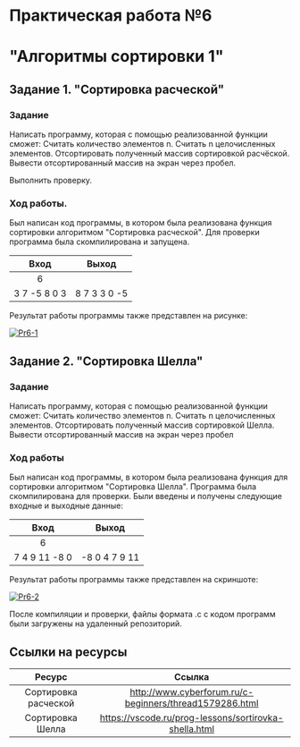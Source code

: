 # Практическая работа №6
# "Алгоритмы сортировки 1"

## Задание 1. "Сортировка расческой"

### Задание
Написать программу, которая с помощью реализованной функции сможет:
Считать количество элементов n.
Считать n целочисленных элементов.
Отсортировать полученный массив сортировкой расчёской.
Вывести отсортированный массив на экран через пробел.

Выполнить проверку.

### Ход работы.

Был написан код программы, в котором была реализована функция сортировки алгоритмом "Сортировка расческой". Для проверки программа была скомпилирована и запущена.

|Вход | Выход |
|:--: |:-----:|
| 6   |       |
|3 7 -5 8 0 3| 8 7 3 3 0 -5 |

Результат работы программы также представлен на рисунке: 

<a href="https://imgbb.com/"><img src="https://i.ibb.co/zP7M5jx/Pr6-1.png" alt="Pr6-1" border="0"></a>

## Задание 2. "Сортировка Шелла"

### Задание
Написать программу, которая с помощью реализованной функции сможет:
Считать количество элементов n.
Считать n целочисленных элементов.
Отсортировать полученный массив сортировкой Шелла.
Вывести отсортированный массив на экран через пробел

### Ход работы
Был написан код программы, в котором была реализована функция для сортировки алгоритмом "Сортировка Шелла". Программа была скомпилирована для проверки. Были введены и получены следующие входные и выходные данные:

|Вход | Выход |
|:--: |:-----:|
| 6   |       |
|7 4 9 11 -8 0| -8 0 4 7 9 11 |

Результат работы программы также представлен на скриншоте: 

<a href="https://imgbb.com/"><img src="https://i.ibb.co/5B6xV7h/Pr6-2.png" alt="Pr6-2" border="0"></a>

После компиляции и проверки, файлы формата .c с кодом программ были загружены на удаленный репозиторий.

## Ссылки на ресурсы
| Ресурс             | Ссылка |
|:------------------:|:------:|
| Сортировка расческой |http://www.cyberforum.ru/c-beginners/thread1579286.html |
| Сортировка Шелла | https://vscode.ru/prog-lessons/sortirovka-shella.html |
